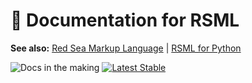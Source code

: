 <!-- Copyright (c)  2025  OceanApocalypseStudios -->
<!-- Permission is granted to copy, distribute and/or modify this document -->
<!-- under the terms of the GNU Free Documentation License, Version 1.3 -->
<!-- or any later version published by the Free Software Foundation; -->
<!-- with no Invariant Sections, no Front-Cover Texts, and no Back-Cover Texts. -->

# 📃 Documentation for RSML
**See also:** [Red Sea Markup Language](https://github.com/OceanApocalypseStudios/RedSeaMarkupLanguage) | [RSML for Python](https://github.com/OceanApocalypseStudios/RSML.Python)

![Docs in the making](https://img.shields.io/badge/Docs_in_the_making-40%25-yellow?style=for-the-badge&logo=materialformkdocs&logoColor=white&labelColor=%23000&color=%23ff3c00)
[![Latest Stable](https://img.shields.io/badge/GitHub_Pages-Online-yellow?style=for-the-badge&logo=github&logoColor=white&labelColor=%23000&color=%2300ffff)](https://oceanapocalypsestudios.github.io/rsml-docs/)
